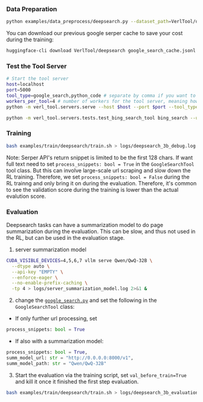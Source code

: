 ### Data Preparation
```bash
python examples/data_preprocess/deepsearch.py --dataset_path=VerlTool/deepsearch
```

You can download our previous google serper cache to save your cost during the training:
```bash
huggingface-cli download VerlTool/deepsearch google_search_cache.jsonl --local-dir ~/.verl_cache --repo-type dataset
```

### Test the Tool Server
```bash
# Start the tool server
host=localhost
port=5000
tool_type=google_search,python_code # separate by comma if you want to start multiple tool servers
workers_per_tool=4 # number of workers for the tool server, meaning how many threads will be used to handle a single tool request with multiple trajectories
python -m verl_tool.servers.serve --host $host --port $port --tool_type $tool_type --workers_per_tool $workers_per_tool --use_ray True & # run in background
```
```bash
python -m verl_tool.servers.tests.test_bing_search_tool bing_search --url=http://localhost:5000/get_observation
```
### Training
```bash
bash examples/train/deepsearch/train.sh > logs/deepsearch_3b_debug.log 2>&1 &
```

Note: Serper API's return snippet is limited to be the first 128 chars. If want full text need to set `process_snippets: bool = True` in the `GoogleSearchTool` tool class. But this can involve large-scale url scraping and slow down the RL training. Therefore, we set `process_snippets: bool = False` during the RL trainng and only bring it on during the evaluation. Therefore, it's common to see the validation score during the training is lower than the actual evalution score.

### Evaluation
Deepsearch tasks can have a summarization model to do page summarization during the evaluation. This can be slow, and thus not used in the RL, but can be used in the evaluation stage.

1. server summarization model
```bash
CUDA_VISIBLE_DEVICES=4,5,6,7 vllm serve Qwen/QwQ-32B \
  --dtype auto \
  --api-key "EMPTY" \
  --enforce-eager \
  --no-enable-prefix-caching \
  -tp 4 > logs/server_summarization_model.log 2>&1 &
```

2. change the [`google_search.py`](../../../verl_tool/servers/tools/google_search.py) and set the following in the `GoogleSearchTool` class:

- If only further url processing, set 
```python
process_snippets: bool = True
```
- If also with a summarization model:
```python
process_snippets: bool = True,
summ_model_url: str = "http://0.0.0.0:8000/v1",
summ_model_path: str = "Qwen/QwQ-32B"
```
3. Start the evaluation via the training script, set `val_before_train=True` and kill it once it finished the first step evaluation.
```bash
bash examples/train/deepsearch/train.sh > logs/deepsearch_3b_evaluation.log 2>&1 &
```



